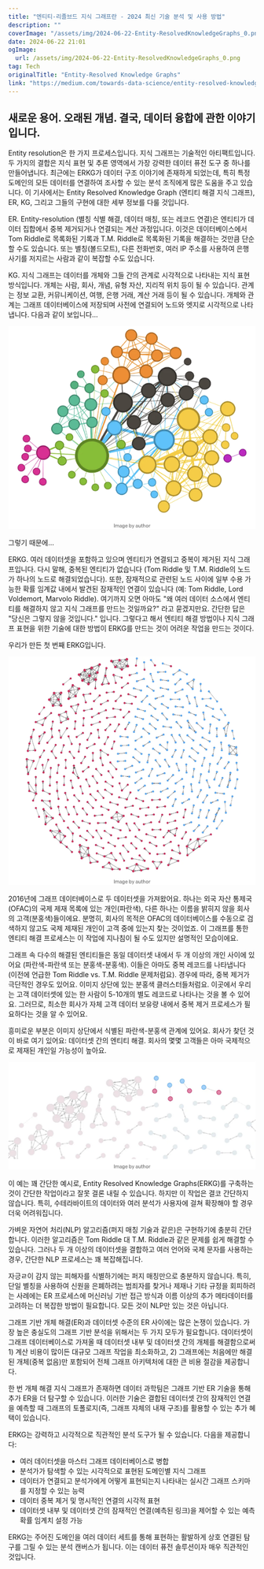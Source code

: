 ```yaml
---
title: "엔티티-리졸브드 지식 그래프란 - 2024 최신 기술 분석 및 사용 방법"
description: ""
coverImage: "/assets/img/2024-06-22-Entity-ResolvedKnowledgeGraphs_0.png"
date: 2024-06-22 21:01
ogImage: 
  url: /assets/img/2024-06-22-Entity-ResolvedKnowledgeGraphs_0.png
tag: Tech
originalTitle: "Entity-Resolved Knowledge Graphs"
link: "https://medium.com/towards-data-science/entity-resolved-knowledge-graphs-6b22c09a1442"
---
```



## 새로운 용어. 오래된 개념. 결국, 데이터 융합에 관한 이야기입니다.

Entity resolution은 한 가지 프로세스입니다. 지식 그래프는 기술적인 아티팩트입니다. 두 가지의 결합은 지식 표현 및 추론 영역에서 가장 강력한 데이터 퓨전 도구 중 하나를 만들어냅니다. 최근에는 ERKG가 데이터 구조 이야기에 존재하게 되었는데, 특히 특정 도메인의 모든 데이터를 연결하여 조사할 수 있는 분석 조직에게 많은 도움을 주고 있습니다. 이 기사에서는 Entity Resolved Knowledge Graph (엔티티 해결 지식 그래프), ER, KG, 그리고 그들의 구현에 대한 세부 정보를 다룰 것입니다.

ER. Entity-resolution (별칭 식별 해결, 데이터 매칭, 또는 레코드 연결)은 엔티티가 데이터 집합에서 중복 제거되거나 연결되는 계산 과정입니다. 이것은 데이터베이스에서 Tom Riddle로 목록화된 기록과 T.M. Riddle로 목록화된 기록을 해결하는 것만큼 단순할 수도 있습니다. 또는 별칭(볼드모트), 다른 전화번호, 여러 IP 주소를 사용하여 은행 사기를 저지르는 사람과 같이 복잡할 수도 있습니다.

KG. 지식 그래프는 데이터를 개체와 그들 간의 관계로 시각적으로 나타내는 지식 표현 방식입니다. 개체는 사람, 회사, 개념, 유형 자산, 지리적 위치 등이 될 수 있습니다. 관계는 정보 교환, 커뮤니케이션, 여행, 은행 거래, 계산 거래 등이 될 수 있습니다. 개체와 관계는 그래프 데이터베이스에 저장되며 사전에 연결되어 노드와 엣지로 시각적으로 나타냅니다. 다음과 같이 보입니다...

<div class="content-ad"></div>

<img src="/assets/img/2024-06-22-Entity-ResolvedKnowledgeGraphs_0.png" />

그렇기 때문에...

ERKG. 여러 데이터셋을 포함하고 있으며 엔티티가 연결되고 중복이 제거된 지식 그래프입니다. 다시 말해, 중복된 엔티티가 없습니다 (Tom Riddle 및 T.M. Riddle의 노드가 하나의 노드로 해결되었습니다). 또한, 잠재적으로 관련된 노드 사이에 일부 수용 가능한 확률 임계값 내에서 발견된 잠재적인 연결이 있습니다 (예: Tom Riddle, Lord Voldemort, Marvolo Riddle). 여기까지 오면 아마도 "왜 여러 데이터 소스에서 엔티티를 해결하지 않고 지식 그래프를 만드는 것일까요?" 라고 묻겠지만요. 간단한 답은 "당신은 그렇지 않을 것입니다." 입니다. 그렇다고 해서 엔티티 해결 방법이나 지식 그래프 표현을 위한 기술에 대한 방법이 ERKG를 만드는 것이 어려운 작업을 만드는 것이다.

우리가 만든 첫 번째 ERKG입니다.

<div class="content-ad"></div>

![이미지](/assets/img/2024-06-22-Entity-ResolvedKnowledgeGraphs_1.png)

2016년에 그래프 데이터베이스로 두 데이터셋을 가져왔어요. 하나는 외국 자산 통제국 (OFAC)의 국제 제재 목록에 있는 개인(파란색), 다른 하나는 이름을 밝히지 않을 회사의 고객(분홍색)들이에요. 분명히, 회사의 목적은 OFAC의 데이터베이스를 수동으로 검색하지 않고도 국제 제재된 개인이 고객 중에 있는지 찾는 것이었죠. 이 그래프를 통한 엔티티 해결 프로세스는 이 작업에 지나침이 될 수도 있지만 설명적인 모습이에요. 

그래프 속 다수의 해결된 엔티티들은 동일 데이터셋 내에서 두 개 이상의 개인 사이에 있어요 (파란색-파란색 또는 분홍색-분홍색). 이들은 아마도 중복 레코드를 나타냅니다 (이전에 언급한 Tom Riddle vs. T.M. Riddle 문제처럼요). 경우에 따라, 중복 제거가 극단적인 경우도 있어요. 이미지 상단에 있는 분홍색 클러스터들처럼요. 이곳에서 우리는 고객 데이터셋에 있는 한 사람이 5-10개의 별도 레코드로 나타나는 것을 볼 수 있어요. 그러므로, 최소한 회사가 자체 고객 데이터 보유량 내에서 중복 제거 프로세스가 필요하다는 것을 알 수 있어요.

흥미로운 부분은 이미지 상단에서 식별된 파란색-분홍색 관계에 있어요. 회사가 찾던 것이 바로 여기 있어요: 데이터셋 간의 엔티티 해결. 회사의 몇몇 고객들은 아마 국제적으로 제재된 개인일 가능성이 높아요.

<div class="content-ad"></div>


<img src="/assets/img/2024-06-22-Entity-ResolvedKnowledgeGraphs_2.png" />

이 예는 꽤 간단한 예시로, Entity Resolved Knowledge Graphs(ERKG)를 구축하는 것이 간단한 작업이라고 잘못 결론 내릴 수 있습니다. 하지만 이 작업은 결코 간단하지 않습니다. 특히, 수테라바이트의 데이터와 여러 분석가 사용자에 걸쳐 확장해야 할 경우 더욱 어려워집니다.

가벼운 자연어 처리(NLP) 알고리즘(퍼지 매칭 기술과 같은)은 구현하기에 충분히 간단합니다. 이러한 알고리즘은 Tom Riddle 대 T.M. Riddle과 같은 문제를 쉽게 해결할 수 있습니다. 그러나 두 개 이상의 데이터셋을 결합하고 여러 언어와 국제 문자를 사용하는 경우, 간단한 NLP 프로세스는 꽤 복잡해집니다.

자긍ㄹ이 감지 않는 피해자를 식별하기에는 퍼지 매칭만으로 충분하지 않습니다. 특히, 단일 별칭을 사용하여 신원을 은폐하려는 범죄자를 찾거나 제재나 기타 규정을 회피하려는 사례에는 ER 프로세스에 머신러닝 기반 접근 방식과 이름 이상의 추가 메타데이터를 고려하는 더 복잡한 방법이 필요합니다. 모든 것이 NLP만 있는 것은 아닙니다.


<div class="content-ad"></div>

그래프 기반 개체 해결(ER)과 데이터셋 수준의 ER 사이에는 많은 논쟁이 있습니다. 가장 높은 충실도의 그래프 기반 분석을 위해서는 두 가지 모두가 필요합니다. 데이터셋이 그래프 데이터베이스로 가져올 때 데이터셋 내부 및 데이터셋 간의 개체를 해결함으로써 1) 계산 비용이 많이든 대규모 그래프 작업을 최소화하고, 2) 그래프에는 처음에만 해결된 개체(중복 없음)만 포함되어 전체 그래프 아키텍처에 대한 큰 비용 절감을 제공합니다.

한 번 개체 해결 지식 그래프가 존재하면 데이터 과학팀은 그래프 기반 ER 기술을 통해 추가 ER을 더 탐구할 수 있습니다. 이러한 기술은 결합된 데이터셋 간의 잠재적인 연결을 예측할 때 그래프의 토폴로지(즉, 그래프 자체의 내재 구조)를 활용할 수 있는 추가 혜택이 있습니다.

ERKG는 강력하고 시각적으로 직관적인 분석 도구가 될 수 있습니다. 다음을 제공합니다:

- 여러 데이터셋을 마스터 그래프 데이터베이스로 병합
- 분석가가 탐색할 수 있는 시각적으로 표현된 도메인별 지식 그래프
- 데이터가 연결되고 분석가에게 어떻게 표현되는지 나타내는 실시간 그래프 스키마를 지정할 수 있는 능력
- 데이터 중복 제거 및 명시적인 연결의 시각적 표현
- 데이터셋 내부 및 데이터셋 간의 잠재적인 연결(예측된 링크)을 제어할 수 있는 예측 확률 임계치 설정 가능

<div class="content-ad"></div>

ERKG는 주어진 도메인을 여러 데이터 세트를 통해 표현하는 활발하게 상호 연결된 탐구를 그릴 수 있는 분석 캔버스가 됩니다. 이는 데이터 퓨전 솔루션이자 매우 직관적인 것입니다.